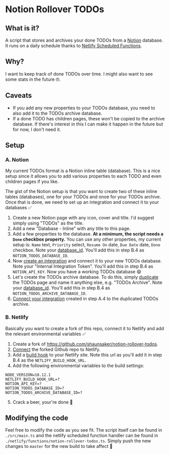 # Notion Rollover TODOs

## What is it?

A script that stores and archives your done TODOs from a [Notion](https://www.notion.so/) database. It runs on a daily schedule thanks to [Netlify Scheduled Functions](https://docs.netlify.com/functions/scheduled-functions/).

## Why?

I want to keep track of done TODOs over time. I might also want to see some stats in the future 🤓.

## Caveats

- If you add any new properties to your TODOs database, you need to also add it to the TODOs archive database.
- If a done TODO has children pages, these won't be copied to the archive database. If there's interest in this I can make it happen in the future but for now, I don't need it.

## Setup

### A. Notion

My current TODOs format is a Notion inline table (database). This is a nice setup since it allows you to add various properties to each TODO and even children pages if you like.

The gist of the Notion setup is that you want to create two of these inline tables (databases), one for your TODOs and onoe for your TODOs archive. Once that is done, we need to set up an integration and connect it to your databases ✅

1. Create a new Notion page with any icon, cover and title. I'd suggest simply using "TODOs" as the title.
2. Add a new "Database - Inline" with any title to this page.
3. Add a few properties to the database. **At a minimum, the script needs a `Done` checkbox property.** You can use any other properties, my current setup is: `Name` text, `Priority` select, `Resume On` date, `Due Date` date, `Done` checkbox. Note your [database_id](https://developers.notion.com/docs/create-a-notion-integration#step-3-save-the-database-id). You'll add this in step B.4 as `NOTION_TODOS_DATABASE_ID`.
4. Now [create an integration](https://developers.notion.com/docs/create-a-notion-integration) and connect it to your new TODOs database. Note your "Internal Integration Token". You'll add this in step B.4 as `NOTION_API_KEY`. Now you have a working TODOs database 😄
5. Let's create the TODOs archive database. To do this, simply [duplicate](https://www.notion.so/help/duplicate-public-pages) the TODOs page and name it anything else, e.g. "TODOs Archive". Note your [database_id](https://developers.notion.com/docs/create-a-notion-integration#step-3-save-the-database-id). You'll add this in step B.4 as `NOTION_TODOS_ARCHIVE_DATABASE_ID`.
6. [Connect your integration](https://developers.notion.com/docs/create-a-notion-integration#step-2-share-a-database-with-your-integration) created in step A.4 to the duplicated TODOs archive.

### B. Netlify

Basically you want to create a fork of this repo, connect it to Netlify and add the relevant environmental variables ✅

1. Create a fork of https://github.com/shaunsaker/notion-rollover-todos.
2. [Connect](https://docs.netlify.com/configure-builds/repo-permissions-linking/) the forked Github repo to Netlify.
3. Add a [build hook](https://docs.netlify.com/configure-builds/build-hooks/) to your Netlify site. Note this url as you'll add it in step B.4 as the `NETLIFY_BUILD_HOOK_URL`.
4. Add the following environmental variables to the build settings:

```
NODE_VERSION=18.12.1
NETLIFY_BUILD_HOOK_URL=?
NOTION_API_KEY=?
NOTION_TODOS_DATABASE_ID=?
NOTION_TODOS_ARCHIVE_DATABASE_ID=?
```

5. Crack a beer, your're done 🍻

## Modifying the code

Feel free to modify the code as you see fit. The script itself can be found in `./src/main.ts` and the netlify scheduled function handler can be found in `./netlify/functions/notion-rollover-todos.ts`. Simply push the new changes to `master` for the new build to take affect 🙂
